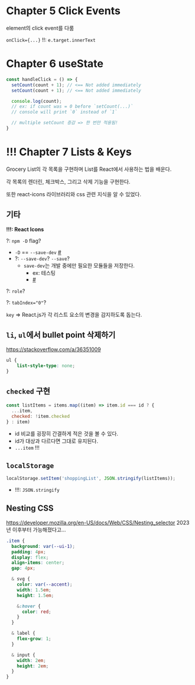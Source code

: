 # Chapter 5 Click Events

element의 click event를 다룸

`onClick={...}`
!!: `e.target.innerText`

# Chapter 6 useState

```jsx
const handleClick = () => {
  setCount(count + 1); // <== Not added immediately
  setCount(count + 1); // <== Not added immediately

  console.log(count); 
  // ex: if count was = 0 before `setCount(...)`
  // console will print `0` instead of `1`

  // multiple setCount 증감 => 한 번만 적용됨!
}
```

# !!! Chapter 7 Lists & Keys

Grocery List의 각 목록을 구현하며 List를 React에서 사용하는 법을 배운다.

각 목록의 렌더린, 체크박스, 그리고 삭제 기능을 구현한다.

또한 react-icons 라이브러리와 css 관련 지식을 알 수 있었다.

## 기타

**!!!: React Icons**

?: `npm -D` flag?
- `-D` == `--save-dev` [#](https://stackoverflow.com/a/23177406)
- ?: `--save-dev`? `--save`?
  - `save-dev`는 개발 중에만 필요한 모듈들을 저장한다.
    - ex: 테스팅
    - [#](https://stackoverflow.com/questions/22891211/what-is-the-difference-between-save-and-save-dev)

?: `role`?

?: `tabIndex="0"`?

`key` => React.js가 각 리스트 요소의 변경을 감지하도록 돕는다.

## `li`, `ul`에서 bullet point 삭제하기

https://stackoverflow.com/a/36351009

``` css
ul {
    list-style-type: none;
}
```

## `checked` 구현

```jsx
const listItems = items.map((item) => item.id === id ? {
  ...item,
  checked: !item.checked
} : item)
```

- id 비교를 굉장히 간결하게 적은 것을 볼 수 있다.
- id가 대상과 다르다면 그대로 유지된다.
- `...item` !!!

## `localStorage`

```js
localStorage.setItem('shoppingList', JSON.stringify(listItems));
```

- !!!: `JSON.stringify`

## Nesting CSS

https://developer.mozilla.org/en-US/docs/Web/CSS/Nesting_selector
2023년 이후부터 가능해졌다고...

```css
.item {
  background: var(--ui-1);
  padding: 4px;
  display: flex;
  align-items: center;
  gap: 4px;

  & svg {
    color: var(--accent);
    width: 1.5em;
    height: 1.5em;

    &:hover {
      color: red;
    }
  }

  & label {
    flex-grow: 1;
  }

  & input {
    width: 2em;
    height: 2em;
  }
}
```
